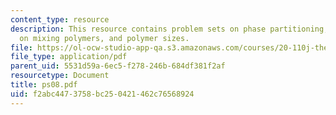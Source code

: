 ```yaml
---
content_type: resource
description: This resource contains problem sets on phase partitioning, free energy
  on mixing polymers, and polymer sizes.
file: https://ol-ocw-studio-app-qa.s3.amazonaws.com/courses/20-110j-thermodynamics-of-biomolecular-systems-fall-2005/f2abc4473758bc250421462c76568924_ps08.pdf
file_type: application/pdf
parent_uid: 5531d59a-6ec5-f278-246b-684df381f2af
resourcetype: Document
title: ps08.pdf
uid: f2abc447-3758-bc25-0421-462c76568924
---
```

